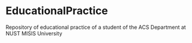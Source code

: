 # EducationalPractice
Repository of educational practice of a student of the ACS Department at NUST MISIS University
